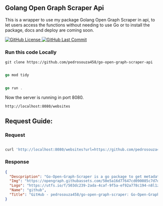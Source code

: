 ## Golang Open Graph Scraper Api

This is a wrapper to use my package Golang Open Graph Scraper in api, to let users access the functions without needing to use Go or to install the package, docs and deploy are coming soon.

  <p>
  <a href="https://github.com/pedrosouza458/go-open-graph-scraper-api/blob/main/LICENSE">
    <img src="https://img.shields.io/github/license/pedrosouza458/go-open-graph-scraper-api" alt="GitHub License" />
  </a>
  <a href="https://github.com/pedrosouza458/go-open-graph-scraper-api/commits/main/">
    <img src="https://img.shields.io/github/last-commit/pedrosouza458/go-open-graph-scraper-api/main" alt="GitHub Last Commit" />
  </a>
</p>

### Run this code Locally
```curl
git clone https://github.com/pedrosouza458/go-open-graph-scraper-api
```

```go

go mod tidy

```

```go

go run .

```
Now the server is running in port 8080.
```
http://localhost:8080/websites
```
## Request Guide:

  

### Request

```bash

curl 'http://localhost:8080/websites?url=https://github.com/pedrosouza458/go-open-graph-scraper'

```
### Response

```json
{
  "Descpription": "Go-Open-Graph-Scraper is a go package to get metadata from websites easily, also returning formatted logos and names for any compatible website. - pedrosouza458/go-open-graph-scraper",
  "Img": "https://opengraph.githubassets.com/50e5a16d77647cd090085c7d7daacdac42b22d8109d2095fe22cce2606e345f1/pedrosouza458/go-open-graph-scraper",
  "Logo": "https://utfs.io/f/503dc239-2ada-4caf-9f5a-ef92a778c194-n8l1zp.png",
  "Name": "github",
  "Title": "GitHub - pedrosouza458/go-open-graph-scraper: Go-Open-Graph-Scraper is a go package to get metadata from websites easily, also returning formatted logos and names for any compatible website."
}
```